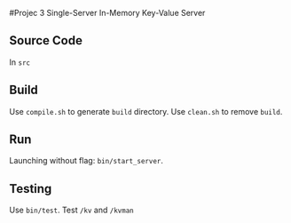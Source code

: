 #Projec 3
Single-Server In-Memory Key-Value Server


## Source Code

In `src`

## Build

Use `compile.sh` to generate `build` directory.
Use `clean.sh` to remove `build`.

## Run

Launching without flag: `bin/start_server`.

## Testing

Use `bin/test`.
Test `/kv` and `/kvman`
